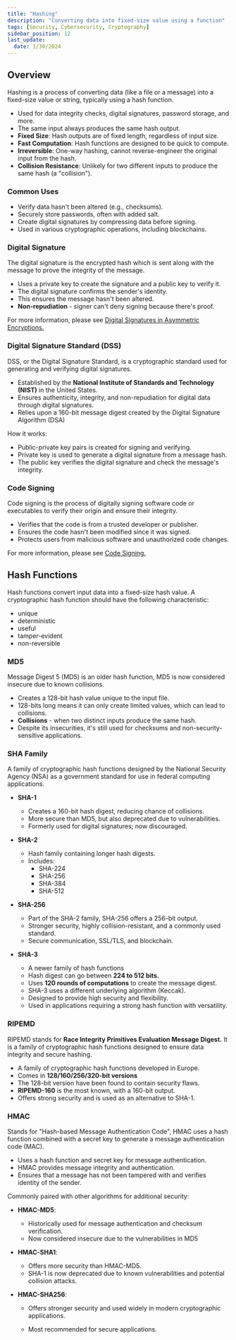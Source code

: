 ```yaml
---
title: "Hashing"
description: "Converting data into fixed-size value using a function"
tags: [Security, Cybersecurity, Cryptography]
sidebar_position: 12
last_update:
  date: 1/30/2024
---
```




## Overview

Hashing is a process of converting data (like a file or a message) into a fixed-size value or string, typically using a hash function.

- Used for data integrity checks, digital signatures, password storage, and more.
- The same input always produces the same hash output.
- **Fixed Size**: Hash outputs are of fixed length, regardless of input size.
- **Fast Computation**: Hash functions are designed to be quick to compute.
- **Irreversible**: One-way hashing, cannot   reverse-engineer the original input from the hash.
- **Collision Resistance**: Unlikely for two different inputs to produce the same hash (a "collision").
  
### Common Uses     

- Verify data hasn't been altered (e.g., checksums).
- Securely store passwords, often with added salt.
- Create digital signatures by compressing data before signing.
- Used in various cryptographic operations, including blockchains.


### Digital Signature

The digital signature is the encrypted hash which is sent along with the message to prove the integrity of the message.

- Uses a private key to create the signature and a public key to verify it.
- The digital signature confirms the sender's identity.
- This ensures the message hasn't been altered.
- **Non-repudiation** - signer can't deny signing because there's proof.

For more information, please see [Digital Signatures in Asymmetric Encryptions.](../005-Cryptography/010-Asymmetric-Encryption.md)



### Digital Signature Standard (DSS)

DSS, or the Digital Signature Standard, is a cryptographic standard used for generating and verifying digital signatures. 

- Established by the **National Institute of Standards and Technology (NIST)** in the United States.
- Ensures authenticity, integrity, and non-repudiation for digital data through digital signatures.
- Relies upon a 160-bit message digest created by the Digital Signature Algorithm (DSA)

How it works:

- Public-private key pairs is created for signing and verifying.
- Private key is used to generate a digital signature from a message hash.
- The public key verifies the digital signature and check the message's integrity.


### Code Signing

Code signing is the process of digitally signing software code or executables to verify their origin and ensure their integrity.

- Verifies that the code is from a trusted developer or publisher.
- Ensures the code hasn't been modified since it was signed.
- Protects users from malicious software and unauthorized code changes.

For more information, please see [Code Signing.](/docs/021-Software-Engineering/100-Software-Security/010-Application-Security.md#code-signing)


## Hash Functions 

Hash functions convert input data into a fixed-size hash value. A cryptographic hash function should have the following characteristic: 

- unique 
- deterministic
- useful 
- tamper-evident 
- non-reversible


### MD5

Message Digest 5 (MD5) is an older hash function, MD5 is now considered insecure due to known collisions.

- Creates a 128-bit hash value unique to the input file.
- 128-bits long means it can only create limited values, which can lead to collisions.
- **Collisions** - when two distinct inputs produce the same hash.
- Despite its insecurities, it's still used for checksums and non-security-sensitive applications.


### SHA Family  

A family of cryptographic hash functions designed by the National Security Agency (NSA) as a government standard for use in federal computing applications.

- **SHA-1** 
    
    - Creates a 160-bit hash digest, reducing chance of collisions.
    - More secure than MD5, but also deprecated due to vulnerabilities.
    - Formerly used for digital signatures; now discouraged.

- **SHA-2** 

    - Hash family containing longer hash digests.
    - Includes:
        - SHA-224
        - SHA-256
        - SHA-384
        - SHA-512

- **SHA-256** 

   - Part of the SHA-2 family, SHA-256 offers a 256-bit output.
   - Stronger security, highly collision-resistant, and a commonly used standard.
   - Secure communication, SSL/TLS, and blockchain.

- **SHA-3** 

   - A newer family of hash functions
   - Hash digest can go between **224 to 512 bits.**
   - Uses **120 rounds of computations** to create the message digest.
   - SHA-3 uses a different underlying algorithm (Keccak).
   - Designed to provide high security and flexibility.
   - Used in applications requiring a strong hash function with versatility.


### RIPEMD

RIPEMD stands for **Race Integrity Primitives Evaluation Message Digest.** It is a family of cryptographic hash functions designed to ensure data integrity and secure hashing.

- A family of cryptographic hash functions developed in Europe.
- Comes in **128/160/256/320-bit versions**
- The 128-bit version have been found to contain security flaws.
- **RIPEMD-160** is the most known, with a 160-bit output.
- Offers strong security and is used as an alternative to SHA-1.

### HMAC

Stands for "Hash-based Message Authentication Code", HMAC uses a hash function combined with a secret key to generate a message authentication code (MAC).

- Uses a hash function and secret key for message authentication.
- HMAC provides message integrity and authentication.
- Ensures that a message has not been tampered with and verifies identity of the sender.

Commonly paired with other algorithms for additional security:

 - **HMAC-MD5**: 

    - Historically used for message authentication and checksum verification.
    - Now considered insecure due to the vulnerabilities in MD5

- **HMAC-SHA1**: 

    - Offers more security than HMAC-MD5.
    - SHA-1 is now deprecated due to known vulnerabilities and potential collision attacks.

- **HMAC-SHA256**: 

    - Offers stronger security and used widely in modern cryptographic applications.
  
    - Most recommended for secure applications.







